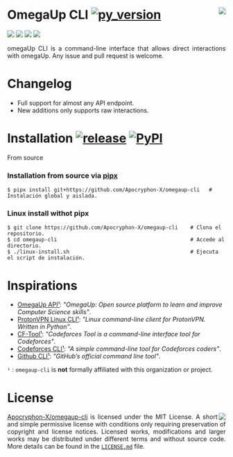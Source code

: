 OmegaUp CLI [![py_version][7]][8]
<img align="right" src="https://user-images.githubusercontent.com/40130428/112218277-276c9380-8be9-11eb-8d63-1bbf6d9edfa3.png">
=============



<p align="left">
  <img src="https://img.shields.io/badge/Envios-En%20curso-yellow.svg?style=flat-square">
  <img src="https://img.shields.io/badge/Problemas-En%20curso-yellow.svg?style=flat-square">
  <img src="https://img.shields.io/badge/Cursos-Pendiente-red.svg?style=flat-square">
  <img src="https://img.shields.io/badge/Concursos-En%20curso-yellow.svg?style=flat-square">
</p>

<p align="justify">
omegaUp CLI is a command-line interface that allows direct interactions with omegaUp. Any issue and pull request is welcome.
</p>

# Changelog

<p align="justify">
  <ul>
    <li> Full support for almost any API endpoint. </li>
    <li> New additions only supports raw interactions. </li>
  </ul>
</p>

# Installation [![release][9]][10] [![PyPI][12]][13]

<p align="justify">
  From source
</p>

### Installation from source via [pipx][11]

```console
$ pipx install git+https://github.com/Apocryphon-X/omegaup-cli   # Instalación global y aislada.
```

### Linux install withot pipx
```console
$ git clone https://github.com/Apocryphon-X/omegaup-cli    # Clona el repositorio.
$ cd omegaup-cli                                           # Accede al directorio.
$ ./linux-install.sh                                       # Ejecuta el script de instalación.
```

# Inspirations

- [OmegaUp API¹][1]: *"OmegaUp: Open source platform to learn and improve Computer Science skills"*.
- [ProtonVPN Linux CLI¹][3]: *"Linux command-line client for ProtonVPN. Written in Python"*.
- [CF-Tool¹][5]: *"Codeforces Tool is a command-line interface tool for Codeforces"*.
- [Codeforces CLI¹][2]: *"A simple command-line tool for Codeforces coders"*.
- [Github CLI¹][4]: *"GitHub’s official command line tool"*.

`¹` : `omegaup-cli` is **not** formally affiliated with this organization or project.



# License

<img align="right" src="https://user-images.githubusercontent.com/40130428/112392193-a253ae00-8cbe-11eb-8a27-729c23729923.png">

<p align="justify">
  <a href="https://github.com/Apocryphon-X/omegaup-cli">Apocryphon-X/omegaup-cli</a> is licensed under the MIT License. A short and simple permissive license with conditions only requiring preservation of copyright and license notices. Licensed works, modifications and larger works may be distributed under different terms and without source code.
More details can be found in the <a href="https://github.com/Apocryphon-X/omegaup-cli/blob/main/LICENSE.md"><code>LICENSE.md</code></a> file.
</p>

[1]: https://github.com/omegaup/omegaup/blob/master/frontend/server/src/Controllers/README.md
[2]: https://github.com/ahmed-dinar/codeforces-cli
[3]: https://github.com/ProtonVPN/linux-cli
[4]: https://github.com/cli/cli
[5]: https://github.com/xalanq/cf-tool
[6]: https://user-images.githubusercontent.com/40130428/112232970-26def780-8bff-11eb-9fd8-579dea4c26c8.gif
[7]: https://img.shields.io/badge/Python-%E2%89%A5%203.8-blue.svg?style=flat-square&logo=python&logoColor=ffffff
[8]: https://www.python.org/downloads/
[9]: https://img.shields.io/github/v/release/Apocryphon-X/omegaup-cli?include_prereleases&label=Release&logo=github&style=flat-square
[10]: https://github.com/Apocryphon-X/omegaup-cli/releases
[11]: https://pypa.github.io/pipx/
[12]: https://img.shields.io/pypi/v/omegaup-cli?label=PyPI&logo=pypi&logoColor=%23FFFFFF&style=flat-square
[13]: https://pypi.org/project/omegaup-cli/

<!-- Unused
![Commits per month](https://img.shields.io/github/commit-activity/y/Apocryphon-X/omegaup-cli?label=Commit%20Activity&logo=GitHub&style=flat-square)
<h1 align="center">OmegaUp CLI - <img src="https://img.shields.io/badge/Python-%E2%89%A5%203.7-blue.svg?style=flat-square&logo=python&logoColor=ffffff"></h1>
<table align="right">
  <tr>
    <th><b>:zap: Demostración (Ubuntu 20.04 - WSL 1)</b></th>
  </td>
  <tr>
    <td><img src="https://user-images.githubusercontent.com/40130428/112084456-70233e80-8b4e-11eb-8ebb-04cc088f998d.gif"></th>
  </tr>
</table>
<img align="right" src="https://user-images.githubusercontent.com/40130428/112084456-70233e80-8b4e-11eb-8ebb-04cc088f998d.gif">
<p align="justify">
  <img src="https://user-images.githubusercontent.com/40130428/112088737-f7c07b80-8b55-11eb-95a4-bafd26d21771.png">
  <a href="https://www.python.org/downloads/">
    <img src="https://img.shields.io/badge/Python-%E2%89%A5%203.7-blue.svg?style=flat-square&logo=python&logoColor=ffffff">
  </a>
</p>
<table align="center">
  <tr>
    <th><b>:zap: Demostración (Ubuntu 20.04 - WSL 1)</b></th>
  </td>
  <tr>
    <td><img src="https://user-images.githubusercontent.com/40130428/112093910-db294100-8b5f-11eb-9643-7a51b0846964.gif"></th>
  </tr>
</table>
<p align="justify">
Actualmente la CLI solo a sido probada en Ubuntu 20.04 - WSL 1.
</p>
<img align="left" src="https://user-images.githubusercontent.com/40130428/112227576-80dabf80-8bf5-11eb-824a-744cf3910853.gif">
<table align="right">
  <tr>
    <th><b>:zap: Demostración (Ubuntu 20.04 - WSL 1)</b></th>
  </tr>
  <tr>
    <td><img align="center" src="https://user-images.githubusercontent.com/40130428/112232970-26def780-8bff-11eb-9fd8-579dea4c26c8.gif"></td>
  </tr>
</table>
-->
